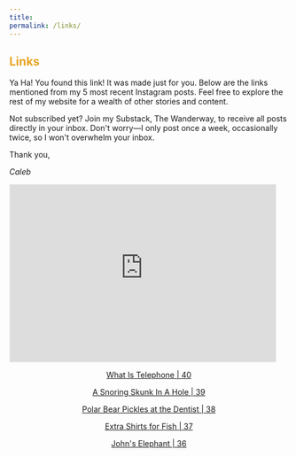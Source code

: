 ```yaml
---
title: 
permalink: /links/
---
```


<h2 style="color: #E7A526">Links</h2>

Ya Ha! You found this link! It was made just for you. Below are the links mentioned from my 5 most recent Instagram posts. Feel free to explore the rest of my website for a wealth of other stories and content.

Not subscribed yet? Join my Substack, The Wanderway, to receive all posts directly in your inbox. Don't worry—I only post once a week, occasionally twice, so I won't overwhelm your inbox.

Thank you,

*Caleb*

<iframe src="https://thewanderway.substack.com/embed" width="480" height="320" style="border:1px solid #EEE; background:white;" frameborder="0" scrolling="no"></iframe>

<center>

<a href="https://calebmallen.com/posts/40-telephone/" >What Is Telephone | 40</a>

<a href="https://calebmallen.com/posts/39-snoring/" >A Snoring Skunk In A Hole | 39</a>

<a href="https://calebmallen.com/posts/38-polar/" >Polar Bear Pickles at the Dentist | 38</a>

<a href="https://calebmallen.com/posts/37-fish/" >Extra Shirts for Fish | 37</a>

<a href="https://calebmallen.com/posts/36-john/" >John's Elephant | 36</a>

</center>
